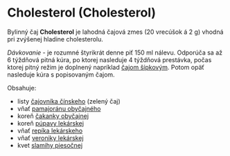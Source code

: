Cholesterol (Cholesterol)
=========================

Bylinný čaj **Cholesterol** je lahodná čajová zmes (20 vrecúšok á 2 g) vhodná
pri zvýšenej hladine cholesterolu.

*Dávkovanie* - je rozumné štyrikrát denne piť 150 ml nálevu. Odporúča sa až 6
týždňová pitná kúra, po ktorej nasleduje 4 týždňová prestávka, počas ktorej
pitný režim je doplnený napríklad [čajom
šípkovým](../caje/sipkovy-caj). Potom opäť nasleduje kúra s
popisovaným čajom.

Obsahuje:

* listy [čajovníka čínskeho](../bylinky/cajovnik-cinsky) (zelený čaj)
* vňať [pamajoránu obyčajného](../bylinky/pamajoran-obycajny)
* koreň [čakanky obyčajnej](../bylinky/cakanka-obycajna)
* koreň [púpavy lekárskej](../bylinky/pupava-lekarska)
* vňať [repíka lekárskeho](../bylinky/repik-lekarsky)
* vňať [veroniky lekárskej](../bylinky/veronika-lekarska)
* kvet [slamihy piesočnej](../bylinky/slamiha-piesocna)

